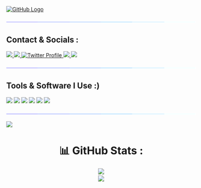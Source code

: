 [![GitHub Logo](https://graph.org//file/3ad2426f5e138cb0bf0d5.jpg)](https://github.com/MoonWalker440/MoonWalker440)

[<img src="https://github.com/AnonymousX1025/AnonymousX1025/blob/master/resources/hr.gif"/>](https://github.com/AnonymousX1025) 

## Contact & Socials :

<a href="https://github.com/MoonWalker440">
   <img src="https://ziadoua.github.io/m3-Markdown-Badges/badges/Github/github2.svg">
</a>

<a href="https://moonwalker440.github.io/">
    <img src="https://ziadoua.github.io/m3-Markdown-Badges/badges/MyPortfolio/myportfolio2.svg">
  </a>

<a href="https://twitter.com/Krish00424">
  <img src="https://ziadoua.github.io/m3-Markdown-Badges/badges/Twitter/twitter2.svg" alt="Twitter Profile"/>
</a>

<a href="mailto:Krishnendumaity2006@gmail.com">
  <img src="https://ziadoua.github.io/m3-Markdown-Badges/badges/Gmail/gmail1.svg">

<a href="mailto:Krishnendudeveloper2006@outlook.com">
  <img src="https://ziadoua.github.io/m3-Markdown-Badges/badges/Outlook/outlook2.svg">

[<img src="https://github.com/AnonymousX1025/AnonymousX1025/blob/master/resources/hr.gif"/>](https://github.com/AnonymousX1025)

## Tools & Software I Use :)

  <img src="https://ziadoua.github.io/m3-Markdown-Badges/badges/Android/android2.svg"> 
  <img src="https://ziadoua.github.io/m3-Markdown-Badges/badges/Windows/windows2.svg">
  <img src="https://ziadoua.github.io/m3-Markdown-Badges/badges/Linux/linux2.svg"> 
  <img src="https://ziadoua.github.io/m3-Markdown-Badges/badges/Firefox/firefox2.svg">
  <img src="https://ziadoua.github.io/m3-Markdown-Badges/badges/Spotify/spotify2.svg">
  <img src="https://ziadoua.github.io/m3-Markdown-Badges/badges/Obsidian/obsidian2.svg">

[<img src="https://github.com/AnonymousX1025/AnonymousX1025/blob/master/resources/hr.gif"/>](https://github.com/AnonymousX1025)

[![](https://visitcount.itsvg.in/api?id=MoonWalker440&label=Profile%20Views&icon=0&pretty=false)](https://visitcount.itsvg.in)


<h1 align="center"> 📊 GitHub Stats : </h1>

<div align="center"> 

<a href="">![](https://github-readme-stats.vercel.app/api?username=MoonWalker440&theme=chartreuse-dark&show_icons=true&hide_border=true&count_private=true)</a> 
</br>
![](https://github-readme-streak-stats.herokuapp.com/?user=MoonWalker440&theme=chartreuse-dark&hide_border=true)<br/>
